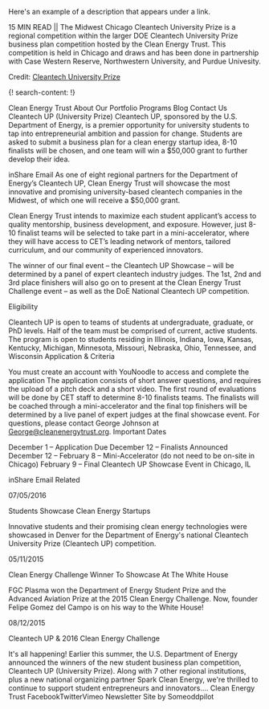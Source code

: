 Here's an example of a description that appears under a link.

15 MIN READ || The Midwest Chicago Cleantech University Prize is a regional competition within the larger DOE Cleantech University Prize business plan competition hosted by the Clean Energy Trust. This competition is held in Chicago and draws and has been done in partnership with Case Western Reserve, Northwestern University, and Purdue Univesity.

Credit: [Cleantech University Prize](http://cleanenergytrust.org/programs/cleantech-up/)

{! search-content: !}


Clean Energy Trust
About
Our Portfolio
Programs
Blog
Contact Us
Cleantech UP (University Prize)
Cleantech UP, sponsored by the U.S. Department of Energy, is a premier opportunity for university students to tap into entrepreneurial ambition and passion for change. Students are asked to submit a business plan for a clean energy startup idea, 8-10 finalists will be chosen, and one team will win a $50,000 grant to further develop their idea.

 
   
inShare
 Email
As one of eight regional partners for the Department of Energy’s Cleantech UP, Clean Energy Trust will showcase the most innovative and promising university-based cleantech companies in the Midwest, of which one will receive a $50,000 grant.

Clean Energy Trust intends to maximize each student applicant’s access to quality mentorship, business development, and exposure. However, just 8-10 finalist teams will be selected to take part in a mini-accelerator, where they will have access to CET’s leading network of mentors, tailored curriculum, and our community of experienced innovators.

The winner of our final event – the Cleantech UP Showcase – will be determined by a panel of expert cleantech industry judges. The 1st, 2nd and 3rd place finishers will also go on to present at the Clean Energy Trust Challenge event – as well as the DoE National Cleantech UP competition.

Eligibility

Cleantech UP is open to teams of students at undergraduate, graduate, or PhD levels.
Half of the team must be comprised of current, active students.
The program is open to students residing in Illinois, Indiana, Iowa, Kansas, Kentucky, Michigan, Minnesota, Missouri, Nebraska, Ohio, Tennessee, and Wisconsin
Application & Criteria

You must create an account with YouNoodle to access and complete the application
The application consists of short answer questions, and requires the upload of a pitch deck and a short video.
The first round of evaluations will be done by CET staff to determine 8-10 finalists teams. The finalists will be coached through a mini-accelerator and the final top finishers will be determined by a live panel of expert judges at the final showcase event.
For questions, please contact George Johnson at George@cleanenergytrust.org.
Important Dates

December 1 – Application Due
December 12 – Finalists Announced
December 12 – February 8 – Mini-Accelerator (do not need to be on-site in Chicago)
February 9 – Final Cleantech UP Showcase Event in Chicago, IL

   
inShare
 Email
Related


07/05/2016

Students Showcase Clean Energy Startups

Innovative students and their promising clean energy technologies were showcased in Denver for the Department of Energy's national Cleantech University Prize (Cleantech UP) competition.

05/11/2015

Clean Energy Challenge Winner To Showcase At The White House

FGC Plasma won the Department of Energy Student Prize and the Advanced Aviation Prize at the 2015 Clean Energy Challenge. Now, founder Felipe Gomez del Campo is on his way to the White House!

08/12/2015

Cleantech UP & 2016 Clean Energy Challenge

It's all happening! Earlier this summer, the U.S. Department of Energy announced the winners of the new student business plan competition, Cleantech UP (University Prize). Along with 7 other regional institutions, plus a new national organizing partner Spark Clean Energy, we're thrilled to continue to support student entrepreneurs and innovators.…
 Clean Energy Trust
FacebookTwitterVimeo Newsletter
Site by Someoddpilot
